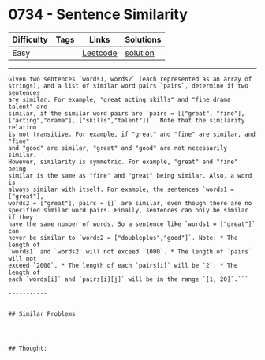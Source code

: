 # 0734 - Sentence Similarity

Difficulty  | Tags | Links | Solutions
----------- | ---- | ----- | -----
Easy |  | [Leetcode](https://leetcode.com/problems/sentence-similarity) | [solution](https://leetcode.com/problems/sentence-similarity/solution/)


-----------

```
Given two sentences `words1, words2` (each represented as an array of
strings), and a list of similar word pairs `pairs`, determine if two sentences
are similar. For example, "great acting skills" and "fine drama talent" are
similar, if the similar word pairs are `pairs = [["great", "fine"],
["acting","drama"], ["skills","talent"]]`. Note that the similarity relation
is not transitive. For example, if "great" and "fine" are similar, and "fine"
and "good" are similar, "great" and "good" are not necessarily similar.
However, similarity is symmetric. For example, "great" and "fine" being
similar is the same as "fine" and "great" being similar. Also, a word is
always similar with itself. For example, the sentences `words1 = ["great"],
words2 = ["great"], pairs = []` are similar, even though there are no
specified similar word pairs. Finally, sentences can only be similar if they
have the same number of words. So a sentence like `words1 = ["great"]` can
never be similar to `words2 = ["doubleplus","good"]`. Note: * The length of
`words1` and `words2` will not exceed `1000`. * The length of `pairs` will not
exceed `2000`. * The length of each `pairs[i]` will be `2`. * The length of
each `words[i]` and `pairs[i][j]` will be in the range `[1, 20]`.```

-----------


## Similar Problems




## Thought:
